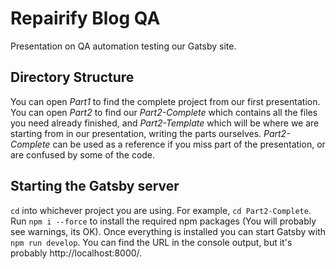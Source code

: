 # Repairify Blog QA

Presentation on QA automation testing our Gatsby site.

## Directory Structure

You can open _Part1_ to find the complete project from our first presentation.
You can open _Part2_ to find our _Part2-Complete_ which contains all the files you need already finished, and _Part2-Template_ which will be where we are starting from in our presentation, writing the parts ourselves. _Part2-Complete_ can be used as a reference if you miss part of the presentation, or are confused by some of the code.

## Starting the Gatsby server

`cd` into whichever project you are using. For example, `cd Part2-Complete`. Run `npm i --force` to install the required npm packages (You will probably see warnings, its OK). Once everything is installed you can start Gatsby with `npm run develop`. You can find the URL in the console output, but it's probably http://localhost:8000/.
